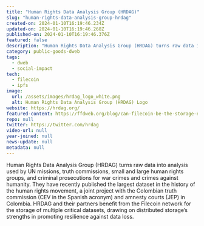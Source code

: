 ```yaml
---
title: "Human Rights Data Analysis Group (HRDAG)"
slug: "human-rights-data-analysis-group-hrdag"
created-on: 2024-01-10T16:19:46.234Z
updated-on: 2024-01-10T16:19:46.268Z
published-on: 2024-01-10T16:19:46.376Z
featured: false
description: "Human Rights Data Analysis Group (HRDAG) turns raw data into analysis used by UN missions, truth commissions, small and large human rights groups, and criminal prosecutions for war crimes and crimes against humanity."
category: public-goods-dweb
tags:
  - dweb
  - social-impact
tech:
  - filecoin
  - ipfs
image:
  url: /assets/images/hrdag_logo_white.png
  alt: Human Rights Data Analysis Group (HRDAG) Logo
website: https://hrdag.org/
featured-content: https://ffdweb.org/blog/can-filecoin-be-the-storage-network-for-human-rights-data/
repo: null
twitter: https://twitter.com/hrdag
video-url: null
year-joined: null
news-update: null
metadata: null
---
```


Human Rights Data Analysis Group (HRDAG) turns raw data into analysis used by UN missions, truth commissions, small and large human rights groups, and criminal prosecutions for war crimes and crimes against humanity. They have recently published the largest dataset in the history of the human rights movement, a joint project with the Colombian truth commission (CEV in the Spanish acronym) and amnesty courts (JEP) in Colombia. HRDAG and their partners benefit from the Filecoin network for the storage of multiple critical datasets, drawing on distributed storage’s strengths in promoting resilience against data loss.
